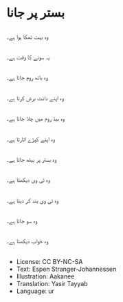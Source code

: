 # بستر پر جانا

##
وہ بہت تھکا ہوا ہے۔

##
یہ سونے کا وقت ہے۔

##
وہ باتھ روم جاتا ہے۔

##
وہ اپنے دانت برش کرتا ہے۔

##
وہ بیڈ روم میں چلا جاتا ہے۔

##
وہ اپنے کپڑے اتارتا ہے۔

##
وہ بستر پر بیٹھ جاتا ہے۔

##
وہ ٹی وی دیکھتا ہے۔

##
وہ ٹی وی بند کر دیتا ہے۔

##
وہ سو جاتا ہے۔

##
وہ خواب دیکھتا ہے۔

##
* License: CC BY-NC-SA
* Text: Espen Stranger-Johannessen
* Illustration: Aakanee
* Translation: Yasir Tayyab
* Language: ur
